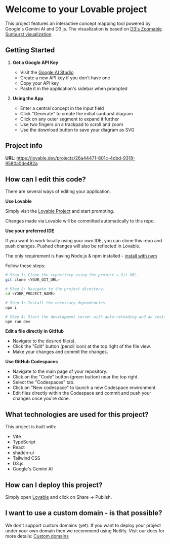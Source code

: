 # Welcome to your Lovable project

This project features an interactive concept mapping tool powered by Google's Gemini AI and D3.js. The visualization is based on [D3's Zoomable Sunburst visualization](https://observablehq.com/@d3/zoomable-sunburst).

## Getting Started

1. **Get a Google API Key**
   - Visit the [Google AI Studio](https://makersuite.google.com/app/apikey)
   - Create a new API key if you don't have one
   - Copy your API key
   - Paste it in the application's sidebar when prompted

2. **Using the App**
   - Enter a central concept in the input field
   - Click "Generate" to create the initial sunburst diagram
   - Click on any outer segment to expand it further
   - Use two fingers on a trackpad to scroll and zoom
   - Use the download button to save your diagram as SVG

## Project info

**URL**: https://lovable.dev/projects/26a44471-801c-4dbd-9318-9580a0de482a

## How can I edit this code?

There are several ways of editing your application.

**Use Lovable**

Simply visit the [Lovable Project](https://lovable.dev/projects/26a44471-801c-4dbd-9318-9580a0de482a) and start prompting.

Changes made via Lovable will be committed automatically to this repo.

**Use your preferred IDE**

If you want to work locally using your own IDE, you can clone this repo and push changes. Pushed changes will also be reflected in Lovable.

The only requirement is having Node.js & npm installed - [install with nvm](https://github.com/nvm-sh/nvm#installing-and-updating)

Follow these steps:

```sh
# Step 1: Clone the repository using the project's Git URL.
git clone <YOUR_GIT_URL>

# Step 2: Navigate to the project directory.
cd <YOUR_PROJECT_NAME>

# Step 3: Install the necessary dependencies.
npm i

# Step 4: Start the development server with auto-reloading and an instant preview.
npm run dev
```

**Edit a file directly in GitHub**

- Navigate to the desired file(s).
- Click the "Edit" button (pencil icon) at the top right of the file view.
- Make your changes and commit the changes.

**Use GitHub Codespaces**

- Navigate to the main page of your repository.
- Click on the "Code" button (green button) near the top right.
- Select the "Codespaces" tab.
- Click on "New codespace" to launch a new Codespace environment.
- Edit files directly within the Codespace and commit and push your changes once you're done.

## What technologies are used for this project?

This project is built with:

- Vite
- TypeScript
- React
- shadcn-ui
- Tailwind CSS
- D3.js
- Google's Gemini AI

## How can I deploy this project?

Simply open [Lovable](https://lovable.dev/projects/26a44471-801c-4dbd-9318-9580a0de482a) and click on Share -> Publish.

## I want to use a custom domain - is that possible?

We don't support custom domains (yet). If you want to deploy your project under your own domain then we recommend using Netlify. Visit our docs for more details: [Custom domains](https://docs.lovable.dev/tips-tricks/custom-domain/)